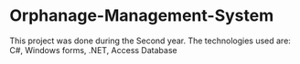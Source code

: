 # Orphanage-Management-System

This project was done during the Second year.
The technologies used are: C#, Windows forms, .NET, Access Database
